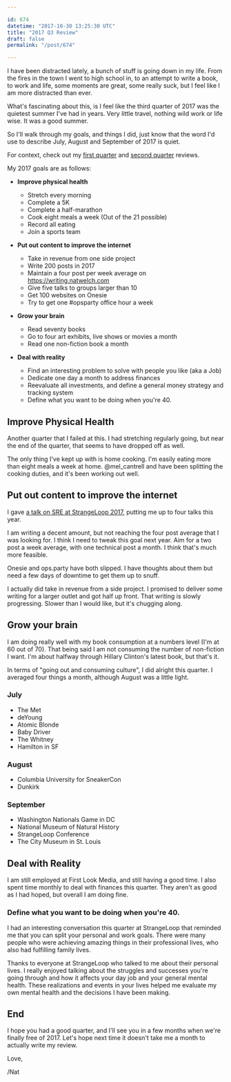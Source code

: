 ```yaml
---

id: 674
datetime: "2017-10-30 13:25:30 UTC"
title: "2017 Q3 Review"
draft: false
permalink: "/post/674"

---
```


I have been distracted lately, a bunch of stuff is going down in my life. From the fires in the town I went to high school in, to an attempt to write a book, to work and life, some moments are great, some really suck, but I feel like I am more distracted than ever.

What's fascinating about this, is I feel like the third quarter of 2017 was the quietest summer I've had in years. Very little travel, nothing wild work or life wise. It was a good summer.

So I'll walk through my goals, and things I did, just know that the word I'd use to describe July, August and September of 2017 is quiet.

For context, check out my [first quarter](https://writing.natwelch.com/post/649) and [second quarter](https://writing.natwelch.com/post/659) reviews.

My 2017 goals are as follows:

 * **Improve physical health**
   * Stretch every morning
   * Complete a 5K
   * Complete a half-marathon
   * Cook eight meals a week (Out of the 21 possible)
   * Record all eating
   * Join a sports team 

 * **Put out content to improve the internet**
   * Take in revenue from one side project
   * Write 200 posts in 2017
   * Maintain a four post per week average on https://writing.natwelch.com
   * Give five talks to groups larger than 10
   * Get 100 websites on Onesie
   * Try to get one #opsparty office hour a week

 * **Grow your brain**
   * Read seventy books
   * Go to four art exhibits, live shows or movies a month
   * Read one non-fiction book a month

 * **Deal with reality**
   * Find an interesting problem to solve with people you like (aka a Job)
   * Dedicate one day a month to address finances
   * Reevaluate all investments, and define a general money strategy and tracking system
   * Define what you want to be doing when you're 40.


## Improve Physical Health

Another quarter that I failed at this. I had stretching regularly going, but near the end of the quarter, that seems to have dropped off as well. 

The only thing I've kept up with is home cooking. I'm easily eating more than eight meals a week at home. @mel_cantrell and have been splitting the cooking duties, and it's been working out well.

## Put out content to improve the internet

I gave [a talk on SRE at StrangeLoop 2017](https://writing.natwelch.com/post/673), putting me up to four talks this year.

I am writing a decent amount, but not reaching the four post average that I was looking for. I think I need to tweak this goal next year. Aim for a two post a week average, with one technical post a month. I think that's much more feasible. 

Onesie and ops.party have both slipped. I have thoughts about them but need a few days of downtime to get them up to snuff.

I actually did take in revenue from a side project. I promised to deliver some writing for a larger outlet and got half up front. That writing is slowly progressing. Slower than I would like, but it's chugging along.

## Grow your brain

I am doing really well with my book consumption at a numbers level (I'm at 60 out of 70). That being said I am not consuming the number of non-fiction I want. I'm about halfway through Hillary Clinton's latest book, but that's it.

In terms of "going out and consuming culture", I did alright this quarter. I averaged four things a month, although August was a little light.

### July

 - The Met
 - deYoung
 - Atomic Blonde
 - Baby Driver
 - The Whitney
 - Hamilton in SF

### August

- Columbia University for SneakerCon
- Dunkirk

### September

- Washington Nationals Game in DC
- National Museum of Natural History
- StrangeLoop Conference
- The City Museum in St. Louis

## Deal with Reality

I am still employed at First Look Media, and still having a good time. I also spent time monthly to deal with finances this quarter. They aren't as good as I had hoped, but overall I am doing fine. 

### Define what you want to be doing when you're 40.

I had an interesting conversation this quarter at StrangeLoop that reminded me that you can split your personal and work goals. There were many people who were achieving amazing things in their professional lives, who also had fulfilling family lives.

Thanks to everyone at StrangeLoop who talked to me about their personal lives. I really enjoyed talking about the struggles and successes you're going through and how it affects your day job and your general mental health. These realizations and events in your lives helped me evaluate my own mental health and the decisions I have been making.

## End

I hope you had a good quarter, and I'll see you in a few months when we're finally free of 2017. Let's hope next time it doesn't take me a month to actually write my review.

Love,

/Nat

